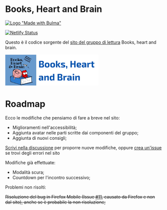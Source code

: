# Books, Heart and Brain

[![Logo "Made with Bulma"](https://bulma.io/images/made-with-bulma.png)](https://bulma.io/images/made-with-bulma.png)

[![Netlify Status](https://api.netlify.com/api/v1/badges/52b4b3d6-b183-484e-892b-805bcdd31e0e/deploy-status)](https://app.netlify.com/sites/booksheartbrain/deploys)

Questo è il codice sorgente del [sito del gruppo di lettura](https://booksheartbrain.netlify.app/) Books, heart and brain.

[![Logo](assets/logo-completo.png)](assets/logo-completo.png)


# Roadmap

Ecco le modifiche che pensiamo di fare a breve nel sito:

- Miglioramenti nell'accessibilità;
- Aggiunta avatar nelle parti scritte dai componenti del gruppo;
- Aggiunta di nuovi consigli;

[Scrivi nella discussione](https://github.com/GicoProgram/booksheartbrain/discussions/6) per proporre nuove modifiche, oppure [crea un'issue](https://github.com/GicoProgram/booksheartbrain/issues/new/choose) se trovi degli errori nel sito

Modifiche già effettuate:

- Modalità scura;
- Countdown per l'incontro successivo;


Problemi non risolti: 

~~Risoluzione del bug in Firefox Mobile (Issue [#11](https://github.com/GicoProgram/booksheartbrain/issues/11), causato da Firefox e non dal sito), anche se è probabile la non risoluzione;~~
